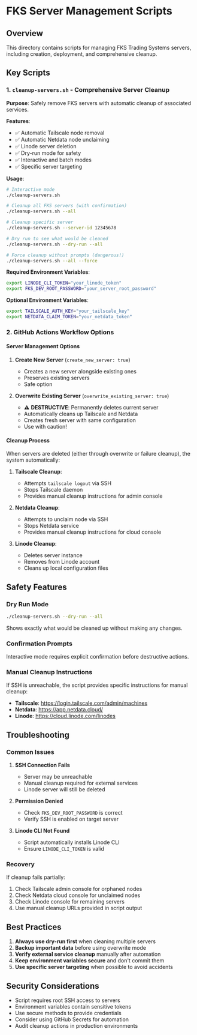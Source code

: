 # FKS Server Management Scripts

## Overview

This directory contains scripts for managing FKS Trading Systems servers, including creation, deployment, and comprehensive cleanup.

## Key Scripts

### 1. `cleanup-servers.sh` - Comprehensive Server Cleanup

**Purpose**: Safely remove FKS servers with automatic cleanup of associated services.

**Features**:
- ✅ Automatic Tailscale node removal
- ✅ Automatic Netdata node unclaiming  
- ✅ Linode server deletion
- ✅ Dry-run mode for safety
- ✅ Interactive and batch modes
- ✅ Specific server targeting

**Usage**:
```bash
# Interactive mode
./cleanup-servers.sh

# Cleanup all FKS servers (with confirmation)
./cleanup-servers.sh --all

# Cleanup specific server
./cleanup-servers.sh --server-id 12345678

# Dry run to see what would be cleaned
./cleanup-servers.sh --dry-run --all

# Force cleanup without prompts (dangerous!)
./cleanup-servers.sh --all --force
```

**Required Environment Variables**:
```bash
export LINODE_CLI_TOKEN="your_linode_token"
export FKS_DEV_ROOT_PASSWORD="your_server_root_password"
```

**Optional Environment Variables**:
```bash
export TAILSCALE_AUTH_KEY="your_tailscale_key"
export NETDATA_CLAIM_TOKEN="your_netdata_token"
```

### 2. GitHub Actions Workflow Options

#### Server Management Options

1. **Create New Server** (`create_new_server: true`)
   - Creates a new server alongside existing ones
   - Preserves existing servers
   - Safe option

2. **Overwrite Existing Server** (`overwrite_existing_server: true`)
   - ⚠️ **DESTRUCTIVE**: Permanently deletes current server
   - Automatically cleans up Tailscale and Netdata
   - Creates fresh server with same configuration
   - Use with caution!

#### Cleanup Process

When servers are deleted (either through overwrite or failure cleanup), the system automatically:

1. **Tailscale Cleanup**:
   - Attempts `tailscale logout` via SSH
   - Stops Tailscale daemon
   - Provides manual cleanup instructions for admin console

2. **Netdata Cleanup**:
   - Attempts to unclaim node via SSH
   - Stops Netdata service
   - Provides manual cleanup instructions for cloud console

3. **Linode Cleanup**:
   - Deletes server instance
   - Removes from Linode account
   - Cleans up local configuration files

## Safety Features

### Dry Run Mode
```bash
./cleanup-servers.sh --dry-run --all
```
Shows exactly what would be cleaned up without making any changes.

### Confirmation Prompts
Interactive mode requires explicit confirmation before destructive actions.

### Manual Cleanup Instructions
If SSH is unreachable, the script provides specific instructions for manual cleanup:

- **Tailscale**: https://login.tailscale.com/admin/machines
- **Netdata**: https://app.netdata.cloud/
- **Linode**: https://cloud.linode.com/linodes

## Troubleshooting

### Common Issues

1. **SSH Connection Fails**
   - Server may be unreachable
   - Manual cleanup required for external services
   - Linode server will still be deleted

2. **Permission Denied**
   - Check `FKS_DEV_ROOT_PASSWORD` is correct
   - Verify SSH is enabled on target server

3. **Linode CLI Not Found**
   - Script automatically installs Linode CLI
   - Ensure `LINODE_CLI_TOKEN` is valid

### Recovery

If cleanup fails partially:

1. Check Tailscale admin console for orphaned nodes
2. Check Netdata cloud console for unclaimed nodes  
3. Check Linode console for remaining servers
4. Use manual cleanup URLs provided in script output

## Best Practices

1. **Always use dry-run first** when cleaning multiple servers
2. **Backup important data** before using overwrite mode
3. **Verify external service cleanup** manually after automation
4. **Keep environment variables secure** and don't commit them
5. **Use specific server targeting** when possible to avoid accidents

## Security Considerations

- Script requires root SSH access to servers
- Environment variables contain sensitive tokens
- Use secure methods to provide credentials
- Consider using GitHub Secrets for automation
- Audit cleanup actions in production environments
